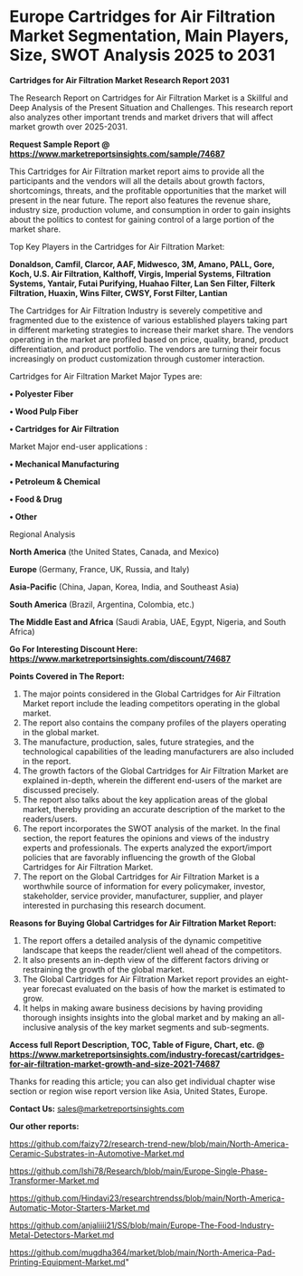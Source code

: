 # Europe Cartridges for Air Filtration Market Segmentation, Main Players, Size, SWOT Analysis 2025 to 2031

<strong>Cartridges for Air Filtration Market Research Report 2031</strong>

The Research Report on Cartridges for Air Filtration Market is a Skillful and Deep Analysis of the Present Situation and Challenges. This research report also analyzes other important trends and market drivers that will affect market growth over 2025-2031.

<strong>Request Sample Report @ <a href=https://www.marketreportsinsights.com/sample/74687>https://www.marketreportsinsights.com/sample/74687</a></strong>

This Cartridges for Air Filtration market report aims to provide all the participants and the vendors will all the details about growth factors, shortcomings, threats, and the profitable opportunities that the market will present in the near future. The report also features the revenue share, industry size, production volume, and consumption in order to gain insights about the politics to contest for gaining control of a large portion of the market share.

Top Key Players in the Cartridges for Air Filtration Market:

<strong>Donaldson, Camfil, Clarcor, AAF, Midwesco, 3M, Amano, PALL, Gore, Koch, U.S. Air Filtration, Kalthoff, Virgis, Imperial Systems, Filtration Systems, Yantair, Futai Purifying, Huahao Filter, Lan Sen Filter, Filterk Filtration, Huaxin, Wins Filter, CWSY, Forst Filter, Lantian</strong>

The Cartridges for Air Filtration Industry is severely competitive and fragmented due to the existence of various established players taking part in different marketing strategies to increase their market share. The vendors operating in the market are profiled based on price, quality, brand, product differentiation, and product portfolio. The vendors are turning their focus increasingly on product customization through customer interaction.

Cartridges for Air Filtration Market Major Types are:

<strong>• Polyester Fiber

• Wood Pulp Fiber

• Cartridges for Air Filtration</strong>

Market Major end-user applications :

<strong>• Mechanical Manufacturing

• Petroleum & Chemical

• Food & Drug

• Other</strong>

Regional Analysis

</u><strong><b>North America</b></strong> (the United States, Canada, and Mexico)

<strong><b>Europe </b></strong>(Germany, France, UK, Russia, and Italy)

<strong><b>Asia-Pacific</b></strong> (China, Japan, Korea, India, and Southeast Asia)

<strong><b>South America</b></strong> (Brazil, Argentina, Colombia, etc.)

<strong><b>The Middle East and Africa</b></strong> (Saudi Arabia, UAE, Egypt, Nigeria, and South Africa)

<strong>Go For Interesting Discount Here: <a href=https://www.marketreportsinsights.com/discount/74687>https://www.marketreportsinsights.com/discount/74687</a></strong>

<strong>Points Covered in The Report:</strong>
<ol>
  <li>The major points considered in the Global Cartridges for Air Filtration Market report include the leading competitors operating in the global market.</li>
  <li>The report also contains the company profiles of the players operating in the global market.</li>
  <li>The manufacture, production, sales, future strategies, and the technological capabilities of the leading manufacturers are also included in the report.</li>
  <li>The growth factors of the Global Cartridges for Air Filtration Market are explained in-depth, wherein the different end-users of the market are discussed precisely.</li>
  <li>The report also talks about the key application areas of the global market, thereby providing an accurate description of the market to the readers/users.</li>
  <li>The report incorporates the SWOT analysis of the market. In the final section, the report features the opinions and views of the industry experts and professionals. The experts analyzed the export/import policies that are favorably influencing the growth of the Global Cartridges for Air Filtration Market.</li>
  <li>The report on the Global Cartridges for Air Filtration Market is a worthwhile source of information for every policymaker, investor, stakeholder, service provider, manufacturer, supplier, and player interested in purchasing this research document.</li>
</ol>
<strong>Reasons for Buying Global Cartridges for Air Filtration Market Report:</strong>

<ol>
  <li>The report offers a detailed analysis of the dynamic competitive landscape that keeps the reader/client well ahead of the competitors.</li>
  <li>It also presents an in-depth view of the different factors driving or restraining the growth of the global market.</li>
  <li>The Global Cartridges for Air Filtration Market report provides an eight-year forecast evaluated on the basis of how the market is estimated to grow.</li>
  <li>It helps in making aware business decisions by having providing thorough insights insights into the global market and by making an all-inclusive analysis of the key market segments and sub-segments.</li>
</ol>
<strong>Access full Report Description, TOC, Table of Figure, Chart, etc. @ <a href=https://www.marketreportsinsights.com/industry-forecast/cartridges-for-air-filtration-market-growth-and-size-2021-74687>https://www.marketreportsinsights.com/industry-forecast/cartridges-for-air-filtration-market-growth-and-size-2021-74687</a></strong>


Thanks for reading this article; you can also get individual chapter wise section or region wise report version like Asia, United States, Europe.

<strong>Contact Us:</strong>
sales@marketreportsinsights.com

<strong>Our other reports:</strong>

<a href=https://github.com/faizy72/research-trend-new/blob/main/North-America-Ceramic-Substrates-in-Automotive-Market.md>https://github.com/faizy72/research-trend-new/blob/main/North-America-Ceramic-Substrates-in-Automotive-Market.md</a>

<a href=https://github.com/Ishi78/Research/blob/main/Europe-Single-Phase-Transformer-Market.md>https://github.com/Ishi78/Research/blob/main/Europe-Single-Phase-Transformer-Market.md</a>

<a href=https://github.com/Hindavi23/researchtrendss/blob/main/North-America-Automatic-Motor-Starters-Market.md>https://github.com/Hindavi23/researchtrendss/blob/main/North-America-Automatic-Motor-Starters-Market.md</a>

<a href=https://github.com/anjaliiii21/SS/blob/main/Europe-The-Food-Industry-Metal-Detectors-Market.md>https://github.com/anjaliiii21/SS/blob/main/Europe-The-Food-Industry-Metal-Detectors-Market.md</a>

<a href=https://github.com/mugdha364/market/blob/main/North-America-Pad-Printing-Equipment-Market.md>https://github.com/mugdha364/market/blob/main/North-America-Pad-Printing-Equipment-Market.md</a>"
